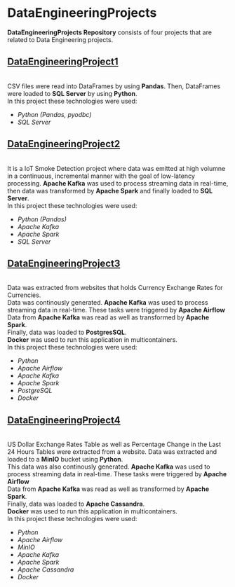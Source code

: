# DataEngineeringProjects
**DataEngineeringProjects Repository** consists of four projects that are related to Data Engineering projects.

## [DataEngineeringProject1](https://github.com/Longwinter93/DataEngineeringProjects/tree/main/DataEngineeringProject1)
<br />CSV files were read into DataFrames by using **Pandas**. Then, DataFrames were loaded to **SQL Server** by using **Python**.
<br />In this project these technologies were used:
- _Python (Pandas, pyodbc)_
- _SQL Server_

## [DataEngineeringProject2](https://github.com/Longwinter93/DataEngineeringProjects/tree/main/DataEngineeringProject2)
<br />It is a IoT Smoke Detection project where data was emitted at high volumne in a continuous, incremental manner with the goal of low-latency processing. **Apache Kafka** was used to process streaming data in real-time, then data was transformed by **Apache Spark** and finally loaded to **SQL Server**.
<br />In this project these technologies were used:
- _Python (Pandas)_
- _Apache Kafka_
- _Apache Spark_
- _SQL Server_

## [DataEngineeringProject3](https://github.com/Longwinter93/DataEngineeringProjects/tree/main/DataEngineeringProject3)
<br />Data was extracted from websites that holds Currency Exchange Rates for Currencies.
<br />Data was continously generated. **Apache Kafka** was used to process streaming data in real-time. These tasks were triggered by **Apache Airflow**
<br />Data from **Apache Kafka** was read as well as transformed by **Apache Spark**.
<br />Finally, data was loaded to **PostgresSQL**. 
<br />**Docker** was used to run this application in multicontainers.
<br />In this project these technologies were used:
- _Python_
- _Apache Airflow_
- _Apache Kafka_
- _Apache Spark_
- _PostgreSQL_
- _Docker_

## [DataEngineeringProject4](https://github.com/Longwinter93/DataEngineeringProjects/tree/main/DataEngineeringProject4)
<br />US Dollar Exchange Rates Table as well as Percentage Change in the Last 24 Hours Tables were extracted from a website. Data was extracted and loaded to a **MinIO** bucket using **Python**.
<br />This data was also continously generated. **Apache Kafka** was used to process streaming data in real-time. These tasks were triggered by **Apache Airflow**
<br />Data from **Apache Kafka** was read as well as transformed by **Apache Spark**.
<br />Finally, data was loaded to **Apache Cassandra**. 
<br />**Docker** was used to run this application in multicontainers.
<br />In this project these technologies were used:
- _Python_
- _Apache Airflow_
- _MinIO_
- _Apache Kafka_
- _Apache Spark_
- _Apache Cassandra_
- _Docker_


